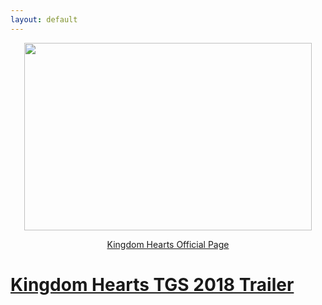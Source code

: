 ```yaml
---
layout: default
---
```


<p align="center">
  <img width="460" height="300" src="https://vignette.wikia.nocookie.net/disney/images/f/f5/Kingdom_Hearts_III_Logo.png/revision/latest/scale-to-width-down/516?cb=20130625151326"> </p>
  
<p align="center">  
<a href="https://www.kingdomhearts.com/home/us">Kingdom Hearts Official Page
  </p>

# Kingdom Hearts TGS 2018 Trailer
